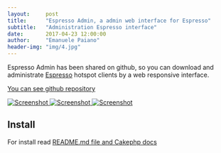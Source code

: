 ```yaml
---
layout:     post
title:      "Espresso Admin, a admin web interface for Espresso"
subtitle:   "Administration Espresso interface"
date:       2017-04-23 12:00:00
author:     "Emanuele Paiano"
header-img: "img/4.jpg"
---
```


<p>Espresso Admin has been shared on github, so you can download and administrate <a href="https://github.com/emanuelepaiano/espresso-portal">Espresso</a> hotspot clients by a web responsive interface.</p>

<p><a href="https://github.com/emanuelepaiano/espresso-admin">You can see github repository</a></p>

<a href="#">
    <img src="https://github.com/emanuelepaiano/espresso-admin/blob/master/screenshots/1.png?raw=true" alt="Screenshot">
</a>

<a href="#">
    <img src="https://github.com/emanuelepaiano/espresso-admin/blob/master/screenshots/2.png?raw=true" alt="Screenshot">
</a>

<a href="#">
    <img src="https://github.com/emanuelepaiano/espresso-admin/blob/master/screenshots/3.png?raw=true" alt="Screenshot">
</a>


<h2 class="section-heading">Install</h2>

<p>For install read <a href="https://github.com/emanuelepaiano/espresso-admin/blob/master/README.md">README.md file and Cakephp docs</a></p>


